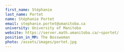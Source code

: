 ```yaml
---
first_name: Stéphanie
last_name: Portet
name: Stéphanie Portet
email: stephanie.portet@umanitoba.ca
university: University of Manitoba
website: https://server.math.umanitoba.ca/~sportet/
position_in_MM: The Bosswoman
photo: /assets/images/portet.jpg
---
```


